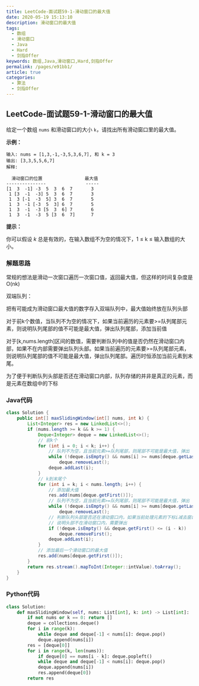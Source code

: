 ```yaml
---
title: LeetCode-面试题59-1-滑动窗口的最大值
date: 2020-05-19 15:13:10
description: 滑动窗口的最大值
tags: 
  - 数组
  - 滑动窗口
  - Java
  - Hard
  - 剑指Offer
keywords: 数组,Java,滑动窗口,Hard,剑指Offer
permalink: /pages/e91bb1/
article: true
categories: 
  - 算法
  - 剑指Offer
---
```


## LeetCode-面试题59-1-滑动窗口的最大值

给定一个数组 `nums` 和滑动窗口的大小 `k`，请找出所有滑动窗口里的最大值。

 <!--more-->

**示例：**

```
输入: nums = [1,3,-1,-3,5,3,6,7], 和 k = 3
输出: [3,3,5,5,6,7] 
解释: 

  滑动窗口的位置                最大值
---------------               -----
[1  3  -1] -3  5  3  6  7       3
 1 [3  -1  -3] 5  3  6  7       3
 1  3 [-1  -3  5] 3  6  7       5
 1  3  -1 [-3  5  3] 6  7       5
 1  3  -1  -3 [5  3  6] 7       6
 1  3  -1  -3  5 [3  6  7]      7
```

**提示：**

你可以假设 *k* 总是有效的，在输入数组不为空的情况下，1 ≤ k ≤ 输入数组的大小。

### 解题思路

常规的想法是滑动一次窗口遍历一次窗口值，返回最大值，但这样的时间复杂度是O(nk)

双端队列：

把有可能成为滑动窗口最大值的数字存入双端队列中，最大值始终放在队列头部

对于前k个数值，当队列不为空的情况下，如果当前遍历的元素要>=队列尾部元素，则说明队列尾部的值不可能是最大值，弹出队列尾部，添加当前值

对于[k,nums.length]区间的数值，需要判断队列中的值是否仍然在滑动窗口内部，如果不在内部需要弹出队列头部。如果当前遍历的元素要>=队列尾部元素，则说明队列尾部的值不可能是最大值，弹出队列尾部。遍历时恒添加当前元素到末尾。

为了便于判断队列头部是否还在滑动窗口内部，队列存储的并非是真正的元素，而是元素在数组中的下标

### Java代码

```java
class Solution {
    public int[] maxSlidingWindow(int[] nums, int k) {
        List<Integer> res = new LinkedList<>();
        if (nums.length >= k && k >= 1) {
            Deque<Integer> deque = new LinkedList<>();
            // 前k个
            for (int i = 0; i < k; i++) {
                // 队列不为空，且当前元素>=队列尾部，则尾部不可能是最大值，弹出
                while (!deque.isEmpty() && nums[i] >= nums[deque.getLast()])
                    deque.removeLast();
                deque.addLast(i);
            }
            // k到末尾个
            for (int i = k; i < nums.length; i++) {
                // 添加最大值
                res.add(nums[deque.getFirst()]);
                // 队列不为空，且当前元素>=队列尾部，则尾部不可能是最大值，弹出
                while (!deque.isEmpty() && nums[i] >= nums[deque.getLast()])
                    deque.removeLast();
                // 判断队列头部是否还在滑动窗口内，如果当前处理元素的下标i减去窗口大小k>=队列头部下标
                // 说明头部不在滑动窗口内，需要弹出
                if (!deque.isEmpty() && deque.getFirst() <= (i - k))
                    deque.removeFirst();
                deque.addLast(i);
            }
            // 添加最后一个滑动窗口的最大值
            res.add(nums[deque.getFirst()]);
        }
        return res.stream().mapToInt(Integer::intValue).toArray();
    }
}
```

### Python代码

```python
class Solution:
    def maxSlidingWindow(self, nums: List[int], k: int) -> List[int]:
        if not nums or k == 0: return []
        deque = collections.deque()
        for i in range(k):
            while deque and deque[-1] < nums[i]: deque.pop()
            deque.append(nums[i])
        res = [deque[0]]
        for i in range(k, len(nums)):
            if deque[0] == nums[i - k]: deque.popleft()
            while deque and deque[-1] < nums[i]: deque.pop()
            deque.append(nums[i])
            res.append(deque[0])
        return res
```

